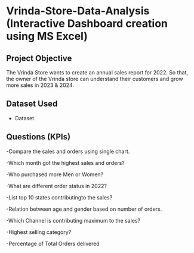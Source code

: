# Vrinda-Store-Data-Analysis (Interactive Dashboard creation using MS Excel)

## Project Objective

The Vrinda Store wants to create an annual sales report for 2022. So that, the owner of the Vrinda store can understand their customers and grow more sales in 2023 & 2024.

## Dataset Used 

- <a heref="https://github.com/Ketan240800/Data-Analysis_Dashboard/blob/main/Vrinda%20Store%20Data%20Analysis.xlsx">Dataset </a>

## Questions (KPIs)

-Compare the sales and orders using single chart.

-Which month got the highest sales and orders?

-Who purchased more Men or Women?

-What are different order status in 2022?

-List top 10 states contributingto the sales?

-Relation between age and gender based on number of orders.

-Which Channel is contributing maximum to the sales?

-Highest selling category?

-Percentage of Total Orders delivered



